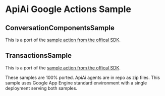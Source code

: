 # ApiAi Google Actions Sample

## ConversationComponentsSample

This is a port of the [sample action from the offical SDK](https://github.com/actions-on-google/conversation-components-nodejs).

## TransactionsSample
This is a port of the [sample action from the offical SDK](https://github.com/actions-on-google/conversation-components-nodejs).

These samples are 100% ported.  ApiAi agents are in repo as zip files.  This sample uses Google App Engine standard environment with a single deployment serving both samples.
